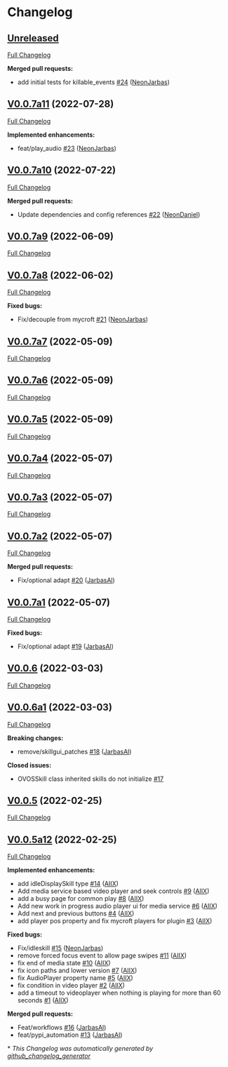 # Changelog

## [Unreleased](https://github.com/OpenVoiceOS/OVOS-workshop/tree/HEAD)

[Full Changelog](https://github.com/OpenVoiceOS/OVOS-workshop/compare/V0.0.7a11...HEAD)

**Merged pull requests:**

- add initial tests for killable\_events [\#24](https://github.com/OpenVoiceOS/OVOS-workshop/pull/24) ([NeonJarbas](https://github.com/NeonJarbas))

## [V0.0.7a11](https://github.com/OpenVoiceOS/OVOS-workshop/tree/V0.0.7a11) (2022-07-28)

[Full Changelog](https://github.com/OpenVoiceOS/OVOS-workshop/compare/V0.0.7a10...V0.0.7a11)

**Implemented enhancements:**

- feat/play\_audio [\#23](https://github.com/OpenVoiceOS/OVOS-workshop/pull/23) ([NeonJarbas](https://github.com/NeonJarbas))

## [V0.0.7a10](https://github.com/OpenVoiceOS/OVOS-workshop/tree/V0.0.7a10) (2022-07-22)

[Full Changelog](https://github.com/OpenVoiceOS/OVOS-workshop/compare/V0.0.7a9...V0.0.7a10)

**Merged pull requests:**

- Update dependencies and config references [\#22](https://github.com/OpenVoiceOS/OVOS-workshop/pull/22) ([NeonDaniel](https://github.com/NeonDaniel))

## [V0.0.7a9](https://github.com/OpenVoiceOS/OVOS-workshop/tree/V0.0.7a9) (2022-06-09)

[Full Changelog](https://github.com/OpenVoiceOS/OVOS-workshop/compare/V0.0.7a8...V0.0.7a9)

## [V0.0.7a8](https://github.com/OpenVoiceOS/OVOS-workshop/tree/V0.0.7a8) (2022-06-02)

[Full Changelog](https://github.com/OpenVoiceOS/OVOS-workshop/compare/V0.0.7a7...V0.0.7a8)

**Fixed bugs:**

- Fix/decouple from mycroft [\#21](https://github.com/OpenVoiceOS/OVOS-workshop/pull/21) ([NeonJarbas](https://github.com/NeonJarbas))

## [V0.0.7a7](https://github.com/OpenVoiceOS/OVOS-workshop/tree/V0.0.7a7) (2022-05-09)

[Full Changelog](https://github.com/OpenVoiceOS/OVOS-workshop/compare/V0.0.7a6...V0.0.7a7)

## [V0.0.7a6](https://github.com/OpenVoiceOS/OVOS-workshop/tree/V0.0.7a6) (2022-05-09)

[Full Changelog](https://github.com/OpenVoiceOS/OVOS-workshop/compare/V0.0.7a5...V0.0.7a6)

## [V0.0.7a5](https://github.com/OpenVoiceOS/OVOS-workshop/tree/V0.0.7a5) (2022-05-09)

[Full Changelog](https://github.com/OpenVoiceOS/OVOS-workshop/compare/V0.0.7a4...V0.0.7a5)

## [V0.0.7a4](https://github.com/OpenVoiceOS/OVOS-workshop/tree/V0.0.7a4) (2022-05-07)

[Full Changelog](https://github.com/OpenVoiceOS/OVOS-workshop/compare/V0.0.7a3...V0.0.7a4)

## [V0.0.7a3](https://github.com/OpenVoiceOS/OVOS-workshop/tree/V0.0.7a3) (2022-05-07)

[Full Changelog](https://github.com/OpenVoiceOS/OVOS-workshop/compare/V0.0.7a2...V0.0.7a3)

## [V0.0.7a2](https://github.com/OpenVoiceOS/OVOS-workshop/tree/V0.0.7a2) (2022-05-07)

[Full Changelog](https://github.com/OpenVoiceOS/OVOS-workshop/compare/V0.0.7a1...V0.0.7a2)

**Merged pull requests:**

- Fix/optional adapt [\#20](https://github.com/OpenVoiceOS/OVOS-workshop/pull/20) ([JarbasAl](https://github.com/JarbasAl))

## [V0.0.7a1](https://github.com/OpenVoiceOS/OVOS-workshop/tree/V0.0.7a1) (2022-05-07)

[Full Changelog](https://github.com/OpenVoiceOS/OVOS-workshop/compare/V0.0.6...V0.0.7a1)

**Fixed bugs:**

- Fix/optional adapt [\#19](https://github.com/OpenVoiceOS/OVOS-workshop/pull/19) ([JarbasAl](https://github.com/JarbasAl))

## [V0.0.6](https://github.com/OpenVoiceOS/OVOS-workshop/tree/V0.0.6) (2022-03-03)

[Full Changelog](https://github.com/OpenVoiceOS/OVOS-workshop/compare/V0.0.6a1...V0.0.6)

## [V0.0.6a1](https://github.com/OpenVoiceOS/OVOS-workshop/tree/V0.0.6a1) (2022-03-03)

[Full Changelog](https://github.com/OpenVoiceOS/OVOS-workshop/compare/V0.0.5...V0.0.6a1)

**Breaking changes:**

- remove/skillgui\_patches [\#18](https://github.com/OpenVoiceOS/OVOS-workshop/pull/18) ([JarbasAl](https://github.com/JarbasAl))

**Closed issues:**

- OVOSSkill class inherited skills do not initialize [\#17](https://github.com/OpenVoiceOS/OVOS-workshop/issues/17)

## [V0.0.5](https://github.com/OpenVoiceOS/OVOS-workshop/tree/V0.0.5) (2022-02-25)

[Full Changelog](https://github.com/OpenVoiceOS/OVOS-workshop/compare/V0.0.5a12...V0.0.5)

## [V0.0.5a12](https://github.com/OpenVoiceOS/OVOS-workshop/tree/V0.0.5a12) (2022-02-25)

[Full Changelog](https://github.com/OpenVoiceOS/OVOS-workshop/compare/d9261b124f73a3e4d50c6edfcd9c2243b2bc3cf6...V0.0.5a12)

**Implemented enhancements:**

- add idleDisplaySkill type [\#14](https://github.com/OpenVoiceOS/OVOS-workshop/pull/14) ([AIIX](https://github.com/AIIX))
- Add media service based video player and seek controls [\#9](https://github.com/OpenVoiceOS/OVOS-workshop/pull/9) ([AIIX](https://github.com/AIIX))
- add a busy page for common play [\#8](https://github.com/OpenVoiceOS/OVOS-workshop/pull/8) ([AIIX](https://github.com/AIIX))
- Add new work in progress audio player ui for media service [\#6](https://github.com/OpenVoiceOS/OVOS-workshop/pull/6) ([AIIX](https://github.com/AIIX))
- Add next and previous buttons [\#4](https://github.com/OpenVoiceOS/OVOS-workshop/pull/4) ([AIIX](https://github.com/AIIX))
- add player pos property and fix mycroft players for plugin [\#3](https://github.com/OpenVoiceOS/OVOS-workshop/pull/3) ([AIIX](https://github.com/AIIX))

**Fixed bugs:**

- Fix/idleskill [\#15](https://github.com/OpenVoiceOS/OVOS-workshop/pull/15) ([NeonJarbas](https://github.com/NeonJarbas))
- remove forced focus event to allow page swipes [\#11](https://github.com/OpenVoiceOS/OVOS-workshop/pull/11) ([AIIX](https://github.com/AIIX))
- fix end of media state [\#10](https://github.com/OpenVoiceOS/OVOS-workshop/pull/10) ([AIIX](https://github.com/AIIX))
- fix icon paths and lower version [\#7](https://github.com/OpenVoiceOS/OVOS-workshop/pull/7) ([AIIX](https://github.com/AIIX))
- fix AudioPlayer property name [\#5](https://github.com/OpenVoiceOS/OVOS-workshop/pull/5) ([AIIX](https://github.com/AIIX))
- fix condition in video player [\#2](https://github.com/OpenVoiceOS/OVOS-workshop/pull/2) ([AIIX](https://github.com/AIIX))
- add a timeout to videoplayer when nothing is playing for more than 60 seconds [\#1](https://github.com/OpenVoiceOS/OVOS-workshop/pull/1) ([AIIX](https://github.com/AIIX))

**Merged pull requests:**

- Feat/workflows [\#16](https://github.com/OpenVoiceOS/OVOS-workshop/pull/16) ([JarbasAl](https://github.com/JarbasAl))
- feat/pypi\_automation [\#13](https://github.com/OpenVoiceOS/OVOS-workshop/pull/13) ([JarbasAl](https://github.com/JarbasAl))



\* *This Changelog was automatically generated by [github_changelog_generator](https://github.com/github-changelog-generator/github-changelog-generator)*
